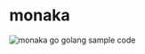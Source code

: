 # monaka
![monaka go](https://user-images.githubusercontent.com/25530704/72795593-45570500-3c81-11ea-9fc3-fa6d791a4f19.png)
golang sample code
